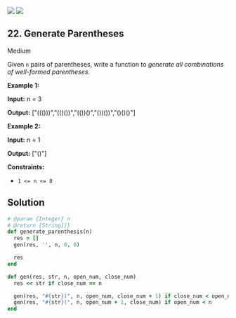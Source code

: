 [![](https://img.shields.io/github/stars/javadev/LeetCode-in-All?label=Stars&style=flat-square)](https://github.com/javadev/LeetCode-in-All)
[![](https://img.shields.io/github/forks/javadev/LeetCode-in-All?label=Fork%20me%20on%20GitHub%20&style=flat-square)](https://github.com/javadev/LeetCode-in-All/fork)

## 22\. Generate Parentheses

Medium

Given `n` pairs of parentheses, write a function to _generate all combinations of well-formed parentheses_.

**Example 1:**

**Input:** n = 3

**Output:** ["((()))","(()())","(())()","()(())","()()()"] 

**Example 2:**

**Input:** n = 1

**Output:** ["()"] 

**Constraints:**

*   `1 <= n <= 8`

## Solution

```ruby
# @param {Integer} n
# @return {String[]}
def generate_parenthesis(n)
  res = []
  gen(res, '', n, 0, 0)

  res
end

def gen(res, str, n, open_num, close_num)
  res << str if close_num == n

  gen(res, "#{str})", n, open_num, close_num + 1) if close_num < open_num
  gen(res, "#{str}(", n, open_num + 1, close_num) if open_num < n
end
```